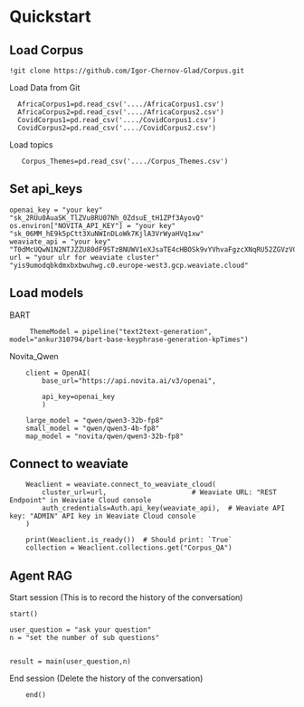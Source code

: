 # Quickstart #
## Load Corpus ##

    !git clone https://github.com/Igor-Chernov-Glad/Corpus.git

Load Data from Git

      AfricaCorpus1=pd.read_csv('..../AfricaCorpus1.csv')
      AfricaCorpus2=pd.read_csv('..../AfricaCorpus2.csv')
      CovidCorpus1=pd.read_csv('..../CovidCorpus1.csv')
      CovidCorpus2=pd.read_csv('..../CovidCorpus2.csv')

Load topics

       Corpus_Themes=pd.read_csv('..../Corpus_Themes.csv')

## Set api_keys ##

    openai_key = "your key"                        "sk_2RUu0AuaSK_TlZVu8RU07Nh_0ZdsuE_tH1ZPf3AyovQ"
    os.environ["NOVITA_API_KEY"] = "your key"      "sk_06MM_hE9k5pCtt3XuNWInDLoWk7KjlA3VrWyaHVq1xw"
    weaviate_api = "your key"                       "T0dMcUQwN1N2NTJZZU80dF9STzBNUWV1eXJsaTE4cHBOSk9vYVhvaFgzcXNqRU52ZGVzVC9wb25ubXdNPV92MjAw"
    url = "your ulr for weaviate cluster"           "yis9umodqbkdmxbxbwuhwg.c0.europe-west3.gcp.weaviate.cloud"

## Load models ##

BART

         ThemeModel = pipeline("text2text-generation", model="ankur310794/bart-base-keyphrase-generation-kpTimes")

Novita_Qwen

        client = OpenAI(
            base_url="https://api.novita.ai/v3/openai",

            api_key=openai_key
            )

        large_model = "qwen/qwen3-32b-fp8"
        small_model = "qwen/qwen3-4b-fp8"
        map_model = "novita/qwen/qwen3-32b-fp8"


## Connect to weaviate ##


        Weaclient = weaviate.connect_to_weaviate_cloud(
            cluster_url=url,                     # Weaviate URL: "REST Endpoint" in Weaviate Cloud console
            auth_credentials=Auth.api_key(weaviate_api),  # Weaviate API key: "ADMIN" API key in Weaviate Cloud console
        )
        
        print(Weaclient.is_ready())  # Should print: `True`
        collection = Weaclient.collections.get("Corpus_QA")



## Agent RAG ##
Start session (This is to record the history of the conversation)

    start()

    user_question = "ask your question"
    n = "set the number of sub questions"


    result = main(user_question,n)


End session (Delete the history of the conversation)   

        end()        
                
    
